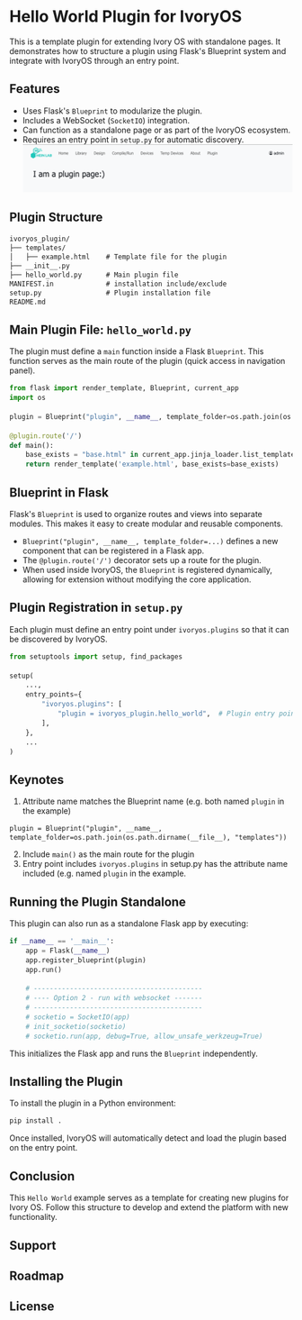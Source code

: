 
# Hello World Plugin for IvoryOS

This is a template plugin for extending Ivory OS with standalone pages. It demonstrates how to structure a plugin using Flask's Blueprint system and integrate with IvoryOS through an entry point.

## Features

- Uses Flask's `Blueprint` to modularize the plugin.
- Includes a WebSocket (`SocketIO`) integration.
- Can function as a standalone page or as part of the IvoryOS ecosystem.
- Requires an entry point in `setup.py` for automatic discovery.
![img.png](docs%2Fimg.png)
## Plugin Structure

```
ivoryos_plugin/
├── templates/
│   ├── example.html    # Template file for the plugin
├── __init__.py
├── hello_world.py      # Main plugin file
MANIFEST.in             # installation include/exclude
setup.py                # Plugin installation file
README.md
```

## Main Plugin File: `hello_world.py`

The plugin must define a `main` function inside a Flask `Blueprint`.
This function serves as the main route of the plugin (quick access in navigation panel).

```python
from flask import render_template, Blueprint, current_app
import os

plugin = Blueprint("plugin", __name__, template_folder=os.path.join(os.path.dirname(__file__), "templates"))

@plugin.route('/')
def main():
    base_exists = "base.html" in current_app.jinja_loader.list_templates()
    return render_template('example.html', base_exists=base_exists)
```

## Blueprint in Flask

Flask's `Blueprint` is used to organize routes and views into separate modules. This makes it easy to create modular and reusable components.

- `Blueprint("plugin", __name__, template_folder=...)` defines a new component that can be registered in a Flask app.
- The `@plugin.route('/')` decorator sets up a route for the plugin.
- When used inside IvoryOS, the `Blueprint` is registered dynamically, allowing for extension without modifying the core application.

## Plugin Registration in `setup.py`

Each plugin must define an entry point under `ivoryos.plugins` so that it can be discovered by IvoryOS.

```python
from setuptools import setup, find_packages

setup(
    ...,
    entry_points={
        "ivoryos.plugins": [
            "plugin = ivoryos_plugin.hello_world",  # Plugin entry point
        ],
    },
    ...
)
```

## Keynotes
1. Attribute name matches the Blueprint name (e.g. both named `plugin` in the example)
```
plugin = Blueprint("plugin", __name__, template_folder=os.path.join(os.path.dirname(__file__), "templates"))
```

2. Include `main()` as the main route for the plugin
3. Entry point includes `ivoryos.plugins` in setup.py has the attribute name included (e.g. named `plugin` in the example.

## Running the Plugin Standalone

This plugin can also run as a standalone Flask app by executing:

```python
if __name__ == '__main__':
    app = Flask(__name__)
    app.register_blueprint(plugin)
    app.run()
    
    # ------------------------------------------
    # ---- Option 2 - run with websocket -------
    # ------------------------------------------
    # socketio = SocketIO(app)
    # init_socketio(socketio)
    # socketio.run(app, debug=True, allow_unsafe_werkzeug=True)
```

This initializes the Flask app and runs the `Blueprint` independently.

## Installing the Plugin

To install the plugin in a Python environment:

```sh
pip install .
```

Once installed, IvoryOS will automatically detect and load the plugin based on the entry point.

## Conclusion

This `Hello World` example serves as a template for creating new plugins for Ivory OS. Follow this structure to develop and extend the platform with new functionality.


## Support

## Roadmap

## License

